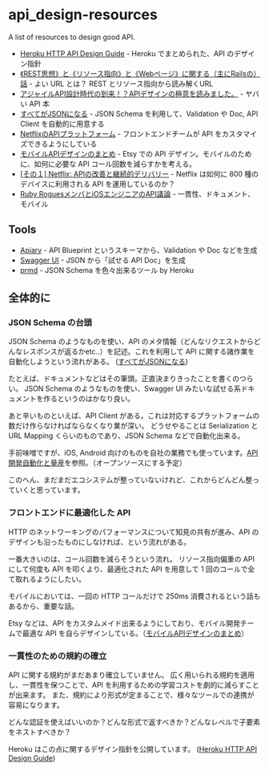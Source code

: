 api_design-resources
====================

A list of resources to design good API.

- [Heroku HTTP API Design Guide](https://github.com/interagent/http-api-design) - Heroku でまとめられた、API のデザイン指針
- [《REST思想》と《リソース指向》と《Webページ》に関する（主にRailsの）話](http://qiita.com/tkawa/items/9bd50e80cfe354062dfb) - よい URL とは？ REST とリソース指向から読み解くURL
- [アジャイルAPI設計時代の到来！？APIデザインの極意を読みました。](http://kozake.hatenablog.com/entry/2014/08/03/232443) - ヤバい API 本
- [すべてがJSONになる](http://r7kamura.hatenablog.com/entry/2014/06/10/023433) - JSON Schema を利用して、Validation や Doc, API Client を自動的に用意する
- [NetflixのAPIプラットフォーム](http://wazanova.jp/items/1114) - フロントエンドチームが API をカスタマイズできるようにしている
- [モバイルAPIデザインのまとめ](http://wazanova.jp/items/1283) - Etsy での API デザイン。モバイルのために、如何に必要な API コール回数を減らすかを考える。
- [\[その１\] Netflix: APIの改善と継続的デリバリー](http://wazanova.jp/items/678) - Netflix は如何に 800 種のデバイスに利用される API を運用しているのか？
- [Ruby RoguesメンバとiOSエンジニアのAPI議論](http://wazanova.jp/items/1211) - 一貫性、ドキュメント、モバイル

Tools
---

- [Apiary](http://apiary.io/) - API Blueprint というスキーマから、Validation や Doc などを生成
- [Swagger UI](https://github.com/wordnik/swagger-ui) - JSON から「試せる API Doc」を生成
- [prmd](https://github.com/interagent/prmd) - JSON Schema を色々出来るツール by Heroku

全体的に
---

### JSON Schema の台頭

JSON Schema のようなものを使い、API のメタ情報（どんなリクエストからどんなレスポンスが返るかetc..）を記述。これを利用して API に関する諸作業を自動化しようという流れがある。 ([すべてがJSONになる](http://r7kamura.hatenablog.com/entry/2014/06/10/023433))

たとえば、ドキュメントなどはその筆頭。正直決まりきったことを書くのつらい。
JSON Schema のようなものを使い、Swagger UI みたいな試せる系ドキュメントを作るというのはかなり良い。

あと辛いものといえば、API Client がある。これは対応するプラットフォームの数だけ作らなければならなくなり業が深い。
どうせやることは Serialization と URL Mapping くらいのものであり、JSON Schema などで自動化出来る。

手前味噌ですが、iOS, Android 向けのものを自社の業務でも使っています。[API開発自動化と量産](https://speakerdeck.com/kaiinui/apikai-fa-zi-dong-hua-toliang-chan)を参照。（オープンソースにする予定）

このへん、まだまだエコシステムが整っていないけれど、これからどんどん整っていくと思っています。

### フロントエンドに最適化した API

HTTP のネットワーキングのパフォーマンスについて知見の共有が進み、API のデザインも沿ったものにしなければ、という流れがある。

一番大きいのは、コール回数を減らそうという流れ。
リソース指向偏重の API にして何度も API を叩くより、最適化された API を用意して 1 回のコールで全て取れるようにしたい。

モバイルにおいては、一回の HTTP コールだけで 250ms 消費されるという話もあるから、重要な話。

Etsy などは、API をカスタムメイド出来るようにしており、モバイル開発チームで最適な API を自らデザインしている。（[モバイルAPIデザインのまとめ](http://wazanova.jp/items/1283)）

### 一貫性のための規約の確立

API に関する規約がまだあまり確立していません。
広く用いられる規約を適用し、一貫性を保つことで、API を利用するための学習コストを劇的に減らすことが出来ます。
また、規約により形式が定まることで、様々なツールでの連携が容易になります。

どんな認証を使えばいいのか？どんな形式で返すべきか？どんなレベルで子要素をネストすべきか？

Heroku はこの点に関するデザイン指針を公開しています。 ([Heroku HTTP API Design Guide](https://github.com/interagent/http-api-design))
